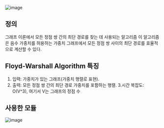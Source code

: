 
![image](https://github.com/user-attachments/assets/d43d940e-fc60-4b5a-b01b-109c5ef6819b)

## 정의
그래프 이론에서 모든 정점 쌍 간의 최단 경로를 찾는 데 사용되는 알고리즘 
이 알고리즘은 음수 가중치를 허용하는 가중치 그래프에서 모든 정점 쌍 사이의 최단 경로를 효율적으로 계산할 수 있다.
## Floyd-Warshall Algorithm 특징
1. 입력: 가중치가 있는 그래프(가중치 행렬로 표현).
2. 출력: 모든 정점 쌍 간의 최단 경로 가중치를 포함하는 행렬.
3.시간 복잡도: O(V^3), 여기서 V는 그래프의 정점 수
## 사용한 모듈
![image](https://github.com/user-attachments/assets/4e3b0dea-ff69-4a1c-a643-916e293dc76f)
